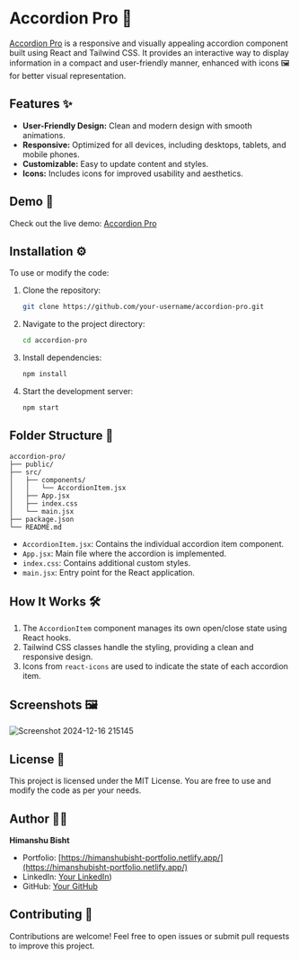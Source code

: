 # Accordion Pro 🚀

[Accordion Pro](https://accordionpro.netlify.app/) is a responsive and visually appealing accordion component built using React and Tailwind CSS. It provides an interactive way to display information in a compact and user-friendly manner, enhanced with icons 🖼️ for better visual representation.

## Features ✨

- **User-Friendly Design:** Clean and modern design with smooth animations.
- **Responsive:** Optimized for all devices, including desktops, tablets, and mobile phones.
- **Customizable:** Easy to update content and styles.
- **Icons:** Includes icons for improved usability and aesthetics.

## Demo 🎥

Check out the live demo: [Accordion Pro](https://accordionpro.netlify.app/)

## Installation ⚙️

To use or modify the code:

1. Clone the repository:
   ```bash
   git clone https://github.com/your-username/accordion-pro.git
   ```

2. Navigate to the project directory:
   ```bash
   cd accordion-pro
   ```

3. Install dependencies:
   ```bash
   npm install
   ```

4. Start the development server:
   ```bash
   npm start
   ```

## Folder Structure 📂

```
accordion-pro/
├── public/
├── src/
│   ├── components/
│   │   └── AccordionItem.jsx
│   ├── App.jsx
│   ├── index.css
│   └── main.jsx
├── package.json
└── README.md
```

- `AccordionItem.jsx`: Contains the individual accordion item component.
- `App.jsx`: Main file where the accordion is implemented.
- `index.css`: Contains additional custom styles.
- `main.jsx`: Entry point for the React application.

## How It Works 🛠️

1. The `AccordionItem` component manages its own open/close state using React hooks.
2. Tailwind CSS classes handle the styling, providing a clean and responsive design.
3. Icons from `react-icons` are used to indicate the state of each accordion item.

## Screenshots 🖼️

![Screenshot 2024-12-16 215145](https://github.com/user-attachments/assets/050a4f69-1b0a-49d4-81f7-af8985a1dc01)

## License 📜

This project is licensed under the MIT License. You are free to use and modify the code as per your needs.

## Author 👨‍💻

**Himanshu Bisht**

- Portfolio: [https://himanshubisht-portfolio.netlify.app/](https://himanshubisht-portfolio.netlify.app/)
- LinkedIn: [Your LinkedIn](https://www.linkedin.com/in/himanshubisht/))
- GitHub: [Your GitHub](https://github.com/Himanshu31bisht)

## Contributing 🤝

Contributions are welcome! Feel free to open issues or submit pull requests to improve this project.
